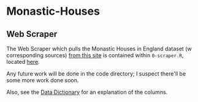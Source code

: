 # Monastic-Houses

## Web Scraper

The Web Scraper which pulls the Monastic Houses in England dataset (w corresponding sources) [from this site](https://en.wikipedia.org/w/index.php?title=List_of_monastic_houses_in_England&action=info) is contained
within `0-scraper.R`, located [here](code/0-scraper.R).

Any future work will be done in the code directory; I suspect there'll be
some more work done soon.

Also, see the [Data Dictionary](data/datadict.md) for an explanation of the
columns.
